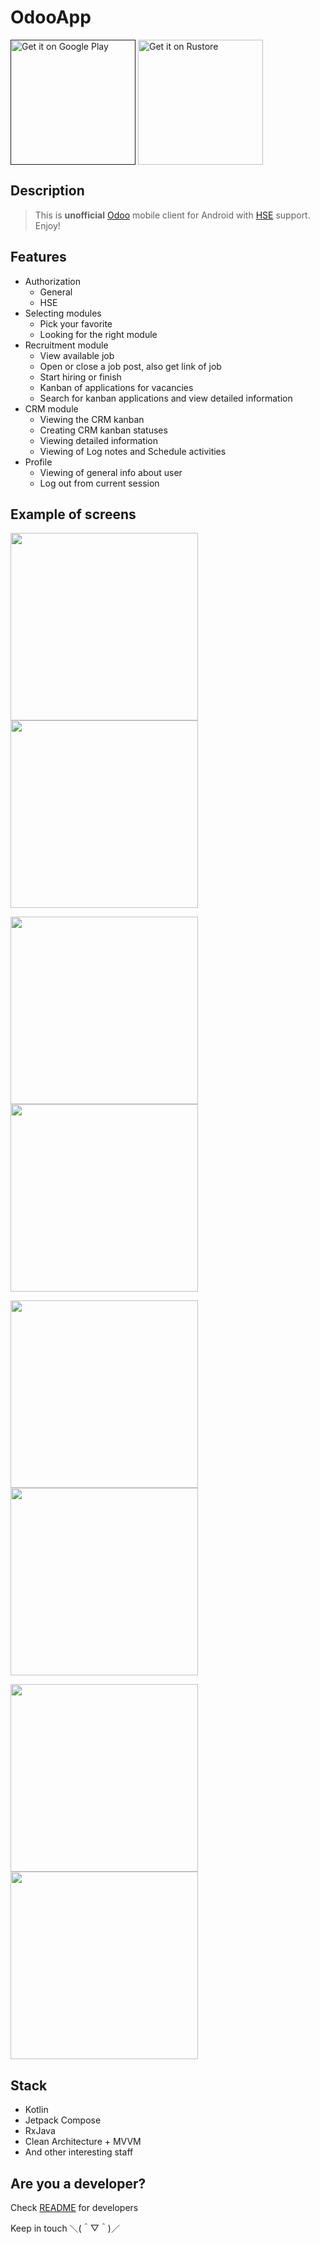 # OdooApp

<a href=''><img alt='Get it on Google Play' src='https://play.google.com/intl/en_us/badges/static/images/badges/en_badge_web_generic.png' width=200 align="middle"/></a>
<a href='https://apps.rustore.ru/app/odoo.miem.android'><img alt='Get it on Rustore' src='documentation/stores/Rustore_logo.webp' width=200 align="middle"/></a>


## Description
> This is **unofficial** [Odoo](https://www.odoo.com/) mobile client for Android with [HSE](https://www.hse.ru/en/) support. Enjoy!

## Features
- Authorization
  - General
  - HSE
- Selecting modules
  - Pick your favorite
  - Looking for the right module
- Recruitment module
  - View available job
  - Open or close a job post, also get link of job
  - Start hiring or finish
  - Kanban of applications for vacancies
  - Search for kanban applications and view detailed information
- CRM module
  - Viewing the CRM kanban
  - Creating CRM kanban statuses
  - Viewing detailed information
  - Viewing of Log notes and Schedule activities
- Profile
  - Viewing of general info about user
  - Log out from current session

## Example of screens
<img src="documentation/screenshots/Auth.webp" width=300/> <img src="documentation/screenshots/Selecting_modules.webp" width=300/>

<img src="documentation/screenshots/Selecting_modules_search.webp" width=300/> <img src="documentation/screenshots/Log_notes.webp" width=300/> 

<img src="documentation/screenshots/Jobs.webp" width=300/> <img src="documentation/screenshots/Jobs_status.webp" width=300/>

<img src="documentation/screenshots/Kaban_full.webp" width=300/> <img src="documentation/screenshots/Kanban_empty.webp" width=300/>

## Stack
- Kotlin
- Jetpack Compose
- RxJava
- Clean Architecture + MVVM
- And other interesting staff

## Are you a developer?
Check [README](documentation/README.md) for developers

Keep in touch ＼(＾▽＾)／